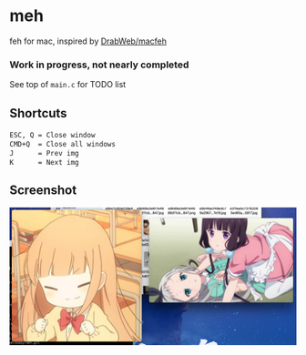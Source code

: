 # meh
feh for mac, inspired by [DrabWeb/macfeh](https://github.com/DrabWeb/macfeh)

### Work in progress, not nearly completed

See top of ```main.c``` for TODO list

## Shortcuts
```
ESC, Q = Close window
CMD+Q  = Close all windows
J      = Prev img
K      = Next img
```

## Screenshot

![screenshot](https://raw.githubusercontent.com/takeiteasy/meh/master/screenshot.png)
